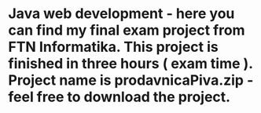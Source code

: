 # Java web development - here you can find my final exam project from FTN Informatika. This project is finished in three hours ( exam time ). Project name is prodavnicaPiva.zip - feel free to download the project.
